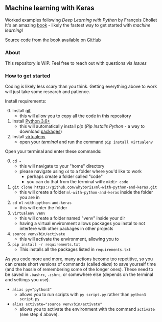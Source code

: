 ## Machine learning with Keras

Worked examples following _Deep Learning with Python_ by François Chollet
It's an amazing [book](https://www.manning.com/books/deep-learning-with-python) - likely the fastest way to get started with _machine learning_!

Source code from the book available on [GitHub](https://github.com/fchollet/deep-learning-with-python-notebooks)

### About

This repository is WIP. Feel free to reach out with questions via _Issues_

### How to get started

Coding is likely less scary than you think. Getting everything above to work will just take some research and patience.

Install requirements:

0. Install [git](https://git-scm.com/downloads)
    - this will allow you to copy all the code in this repository
1. Install [Python 3.6+](https://www.python.org/downloads/)
    - this will automatically install *pip* (_Pip Installs Python_ - a way to download [packages](https://pypi.org/))
2. Install [virtualenv](https://virtualenv.pypa.io/en/latest/installation/)
    - open your _terminal_ and run the command `pip install virtualenv` 

Open your terminal and enter these commands:

0. `cd ~`
    - this will navigate to your "home" directory
    - please navigate using `cd` to a folder where you'd like to work
        - perhaps create a folder called "code" 
        - you can do that from the terminal with: `mkdir code` 
1. `git clone https://github.com/whyboris/ml-with-python-and-keras.git`
    - this will create a folder `ml-with-python-and-keras` inside the folder you are in
2. `cd ml-with-python-and-keras`
    - this will enter the folder
3. `virtualenv venv`
    - this will create  a folder named "venv" inside your dir
    - having a virtual environment allows packages you instal to not interfere with other packages in other projects
4. `source venv/bin/activate`
    - this will activate the environment, allowing you to 
5. `pip install -r requirements.txt`
    - This installs all the packages listed in `requirements.txt`

As you code more and more, many actions become too repetitive, so you can create short versions of commands (called *alias*) to save yourself time (and the hassle of remembering some of the longer ones). These need to be saved in `.bashrc`, `.zshrc`, or somewhere else (depends on the terminal and settings you use).
- `alias py="python3"`
    - allows you to run scripts with `py script.py` rather than `python3 script.py`
- `alias activate="source venv/bin/activate"`
    - allows you to activate the environment with the command `activate` (see step 4 above).
